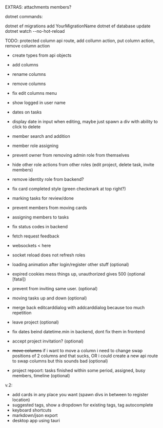 EXTRAS:
attachments
members?

dotnet commands:

dotnet ef migrations add YourMigrationName
dotnet ef database update
dotnet watch --no-hot-reload

TODO:
protected column api route, add collumn action, put column action, remove column action

- create types from api objects
- add columns
- rename columns
- remove columns
- fix edit columns menu
- show logged in user name
- dates on tasks
- display date in input when editing, maybe just spawn a div with ability to click to delete
- member search and addition
- member role assigning
- prevent owner from removing admin role from themselves
- hide other role actions from other roles (edit project, delete task, invite members)
- remove identity role from backend?
- fix card completed style (green checkmark at top right?)
- marking tasks for review/done
- prevent members from moving cards
- assigning members to tasks
- fix status codes in backend
- fetch request feedback

- websockets < here
- socket reload does not refresh roles

- loading animation after login/register other stuff (optional)
- expired cookies mess things up, unauthorized gives 500 (optional [fatal])
- prevent from inviting same user. (optional)
- moving tasks up and down (optional)
- merge back editcarddialog with addcarddialog because too much repetition
- leave project (optional)
- fix dates beind datetime.min in backend, dont fix them in frontend
- accept project invitation? (optional)
- ~~move columns~~ if i want to move a column i need to change swap positions of 2 columns and that sucks, OR i could create a new api route to swap columns but this sounds bad (optional)

- project repoort: tasks finished within some period, assigned, busy members, timeline (optional)

v.2:

- add cards in any place you want (spawn divs in between to register location)
- suggested tags, show a dropdown for existing tags, tag autocomplete
- keyboard shortcuts
- markdown/json export
- desktop app using tauri